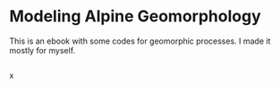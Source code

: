 # Modeling Alpine Geomorphology

This is an ebook with some codes for geomorphic processes. I made it mostly for myself.

```{tableofcontents}
```
x
